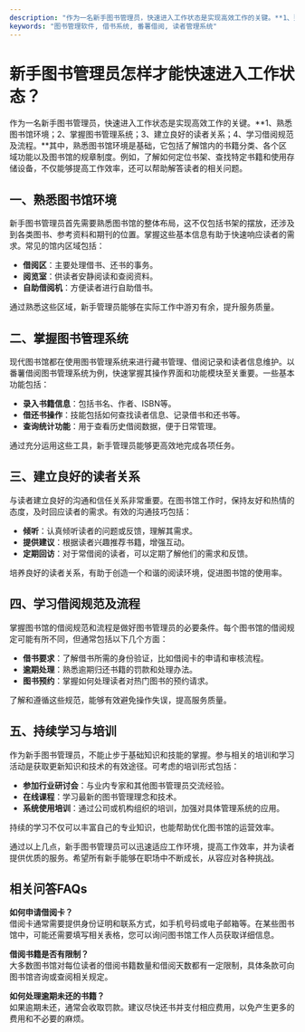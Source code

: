 ```yaml
---
description: "作为一名新手图书管理员，快速进入工作状态是实现高效工作的关键。**1、熟悉图书馆环境；2、掌握图书管理系统；3、建立良好的读者关系；4、学习借阅规范及流程。**其中，熟悉图书馆环境是基础，它包括了解馆内的书籍分类、各个区域功能以及图书馆的规章制度。例如，了解如何定位书架、查找特定书籍和使用存储设备，不仅能够提高工作效率，还可以帮助解答读者的相关问题。"
keywords: "图书管理软件, 借书系统, 番薯借阅, 读者管理系统"
---
```

# 新手图书管理员怎样才能快速进入工作状态？

作为一名新手图书管理员，快速进入工作状态是实现高效工作的关键。**1、熟悉图书馆环境；2、掌握图书管理系统；3、建立良好的读者关系；4、学习借阅规范及流程。**其中，熟悉图书馆环境是基础，它包括了解馆内的书籍分类、各个区域功能以及图书馆的规章制度。例如，了解如何定位书架、查找特定书籍和使用存储设备，不仅能够提高工作效率，还可以帮助解答读者的相关问题。

## 一、熟悉图书馆环境

新手图书管理员首先需要熟悉图书馆的整体布局，这不仅包括书架的摆放，还涉及到各类图书、参考资料和期刊的位置。掌握这些基本信息有助于快速响应读者的需求。常见的馆内区域包括：

- **借阅区**：主要处理借书、还书的事务。
- **阅览室**：供读者安静阅读和查阅资料。
- **自助借阅机**：方便读者进行自助借书。
  
通过熟悉这些区域，新手管理员能够在实际工作中游刃有余，提升服务质量。

## 二、掌握图书管理系统

现代图书馆都在使用图书管理系统来进行藏书管理、借阅记录和读者信息维护。以番薯借阅图书管理系统为例，快速掌握其操作界面和功能模块至关重要。一些基本功能包括：

- **录入书籍信息**：包括书名、作者、ISBN等。
- **借还书操作**：技能包括如何查找读者信息、记录借书和还书等。
- **查询统计功能**：用于查看历史借阅数据，便于日常管理。

通过充分运用这些工具，新手管理员能够更高效地完成各项任务。

## 三、建立良好的读者关系

与读者建立良好的沟通和信任关系非常重要。在图书馆工作时，保持友好和热情的态度，及时回应读者的需求。有效的沟通技巧包括：

- **倾听**：认真倾听读者的问题或反馈，理解其需求。
- **提供建议**：根据读者兴趣推荐书籍，增强互动。
- **定期回访**：对于常借阅的读者，可以定期了解他们的需求和反馈。

培养良好的读者关系，有助于创造一个和谐的阅读环境，促进图书馆的使用率。

## 四、学习借阅规范及流程

掌握图书馆的借阅规范和流程是做好图书管理员的必要条件。每个图书馆的借阅规定可能有所不同，但通常包括以下几个方面：

- **借书要求**：了解借书所需的身份验证，比如借阅卡的申请和审核流程。
- **逾期处理**：熟悉逾期归还书籍的罚款和处理办法。
- **图书预约**：掌握如何处理读者对热门图书的预约请求。

了解和遵循这些规范，能够有效避免操作失误，提高服务质量。

## 五、持续学习与培训

作为新手图书管理员，不能止步于基础知识和技能的掌握。参与相关的培训和学习活动是获取更新知识和技术的有效途径。可考虑的培训形式包括：

- **参加行业研讨会**：与业内专家和其他图书管理员交流经验。
- **在线课程**：学习最新的图书管理理念和技术。
- **系统使用培训**：通过公司或机构组织的培训，加强对具体管理系统的应用。

持续的学习不仅可以丰富自己的专业知识，也能帮助优化图书馆的运营效率。

通过以上几点，新手图书管理员可以迅速适应工作环境，提高工作效率，并为读者提供优质的服务。希望所有新手能够在职场中不断成长，从容应对各种挑战。

## 相关问答FAQs

**如何申请借阅卡？**  
借阅卡通常需要提供身份证明和联系方式，如手机号码或电子邮箱等。在某些图书馆中，可能还需要填写相关表格，您可以询问图书馆工作人员获取详细信息。

**借阅书籍是否有限制？**  
大多数图书馆对每位读者的借阅书籍数量和借阅天数都有一定限制，具体条款可向图书馆咨询或查阅相关规定。

**如何处理逾期未还的书籍？**  
如果逾期未还，通常会收取罚款。建议尽快还书并支付相应费用，以免产生更多的费用和不必要的麻烦。
